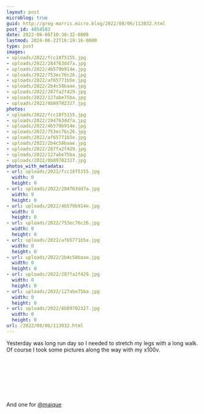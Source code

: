 ```yaml
---
layout: post
microblog: true
guid: http://greg-morris.micro.blog/2022/08/06/113032.html
post_id: 4054583
date: 2022-08-06T10:30:32-0000
lastmod: 2024-06-22T16:19:16-0000
type: post
images:
- uploads/2022/fcc18f5155.jpg
- uploads/2022/284763dd7a.jpg
- uploads/2022/4b579b914e.jpg
- uploads/2022/753ec76c26.jpg
- uploads/2022/af65771b5e.jpg
- uploads/2022/2b4c58baae.jpg
- uploads/2022/287fa2f429.jpg
- uploads/2022/127abe75ba.jpg
- uploads/2022/8b89702327.jpg
photos:
- uploads/2022/fcc18f5155.jpg
- uploads/2022/284763dd7a.jpg
- uploads/2022/4b579b914e.jpg
- uploads/2022/753ec76c26.jpg
- uploads/2022/af65771b5e.jpg
- uploads/2022/2b4c58baae.jpg
- uploads/2022/287fa2f429.jpg
- uploads/2022/127abe75ba.jpg
- uploads/2022/8b89702327.jpg
photos_with_metadata:
- url: uploads/2022/fcc18f5155.jpg
  width: 0
  height: 0
- url: uploads/2022/284763dd7a.jpg
  width: 0
  height: 0
- url: uploads/2022/4b579b914e.jpg
  width: 0
  height: 0
- url: uploads/2022/753ec76c26.jpg
  width: 0
  height: 0
- url: uploads/2022/af65771b5e.jpg
  width: 0
  height: 0
- url: uploads/2022/2b4c58baae.jpg
  width: 0
  height: 0
- url: uploads/2022/287fa2f429.jpg
  width: 0
  height: 0
- url: uploads/2022/127abe75ba.jpg
  width: 0
  height: 0
- url: uploads/2022/8b89702327.jpg
  width: 0
  height: 0
url: /2022/08/06/113032.html
---
```

<p>Yesterday was long run day so I needed to stretch my legs with a long walk. Of course I took some pictures along the way with my x100v.</p>
<figure><img src="uploads/2022/fcc18f5155.jpg" alt="" /></figure>
<figure><img src="uploads/2022/284763dd7a.jpg" alt="" /></figure>
<figure><img src="uploads/2022/4b579b914e.jpg" alt="" /></figure>
<figure><img src="uploads/2022/753ec76c26.jpg" alt="" /></figure>
<figure><img src="uploads/2022/af65771b5e.jpg" alt="" /></figure>
<figure><img src="uploads/2022/2b4c58baae.jpg" alt="" /></figure>
<figure><img src="uploads/2022/287fa2f429.jpg" alt="" /></figure>
<figure><img src="uploads/2022/127abe75ba.jpg" alt="" /></figure>
<p>And one for <a href="https://micro.blog/maique">@maique</a> <img src="uploads/2022/8b89702327.jpg" alt="" /></p>
